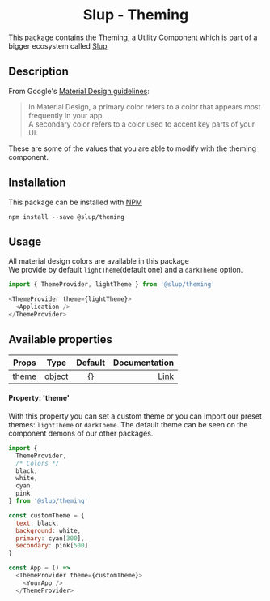<h1 align='center'>Slup - Theming</h1>

This package contains the Theming, a Utility Component which is part of a bigger ecosystem called [Slup](https://github.com/gejsi/material)

## Description
From Google's [Material Design guidelines](https://material.io/guidelines):
<blockquote>
  In Material Design, a primary color refers to a color that appears most frequently in your app.<br /> A secondary color refers to a color used to accent key parts of your UI.
</blockquote>
These are some of the values that you are able to modify with the theming component.


## Installation
This package can be installed with [NPM](http://npmjs.com/)
```
npm install --save @slup/theming
```

## Usage
All material design colors are available in this package
<br />
We provide by default `lightTheme`(default one) and a `darkTheme` option.
```js
import { ThemeProvider, lightTheme } from '@slup/theming'

<ThemeProvider theme={lightTheme}>
  <Application />
</ThemeProvider>
```

## Available properties
| Props          |    Type       |    Default    | Documentation          |
|-------------   |:-------------:|:-------------:|------:                 |
| theme          |  object       |  {}           | [Link](#property-theme)|

#### Property: 'theme'
With this property you can set a custom theme or you can import our preset themes: `lightTheme` or `darkTheme`. The default theme can be seen on the component demons of our other packages.

```js
import { 
  ThemeProvider, 
  /* Colors */
  black, 
  white,
  cyan, 
  pink 
} from '@slup/theming'

const customTheme = {
  text: black,
  background: white,
  primary: cyan[300],
  secondary: pink[500]
}

const App = () =>
  <ThemeProvider theme={customTheme}>
    <YourApp />
  </ThemeProvider>
``` 